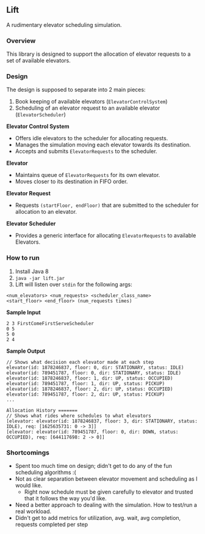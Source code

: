 ## Lift

A rudimentary elevator scheduling simulation.

### Overview

This library is designed to support the allocation of
elevator requests to a set of available elevators.

### Design

The design is supposed to separate into 2 main pieces:
1. Book keeping of available elevators (`ElevatorControlSystem`)
2. Scheduling of an elevator request to an available elevator (`ElevatorScheduler`)

**Elevator Control System**
- Offers idle elevators to the scheduler for allocating requests.
- Manages the simulation moving each elevator towards its destination.
- Accepts and submits `ElevatorRequests` to the scheduler.

**Elevator**
- Maintains queue of `ElevatorRequests` for its own elevator.
- Moves closer to its destination in FIFO order.

**Elevator Request**
- Requests `(startFloor, endFloor)` that are submitted to the scheduler for allocation to an elevator.

**Elevator Scheduler**
- Provides a generic interface for allocating `ElevatorRequests` to available Elevators.

### How to run

1. Install Java 8
2. `java -jar lift.jar`
3. Lift will listen over `stdin` for the following args:

```
<num_elevators> <num_requests> <scheduler_class_name>
<start_floor> <end_floor> (num_requests times)
```

**Sample Input**
```
2 3 FirstComeFirstServeScheduler
0 5
5 0
2 4
```

**Sample Output**
```
// Shows what decision each elevator made at each step
elevator(id: 1878246837, floor: 0, dir: STATIONARY, status: IDLE)
elevator(id: 789451787, floor: 0, dir: STATIONARY, status: IDLE)
elevator(id: 1878246837, floor: 1, dir: UP, status: OCCUPIED)
elevator(id: 789451787, floor: 1, dir: UP, status: PICKUP)
elevator(id: 1878246837, floor: 2, dir: UP, status: OCCUPIED)
elevator(id: 789451787, floor: 2, dir: UP, status: PICKUP)
...

Allocation History =======
// Shows what rides where schedules to what elevators
[elevator: elevator(id: 1878246837, floor: 3, dir: STATIONARY, status: IDLE), req: [1625635731: 0 -> 3]]
[elevator: elevator(id: 789451787, floor: 0, dir: DOWN, status: OCCUPIED), req: [644117698: 2 -> 0]]
```

### Shortcomings
- Spent too much time on design; didn't get to do any of the fun scheduling algorithms :(
- Not as clear separation between elevator movement and scheduling as I would like.
  - Right now schedule must be given carefully to elevator and trusted that it follows the way you'd like.
- Need a better approach to dealing with the simulation. How to test/run a real workload.
- Didn't get to add metrics for utilization, avg. wait, avg completion, requests completed per step
